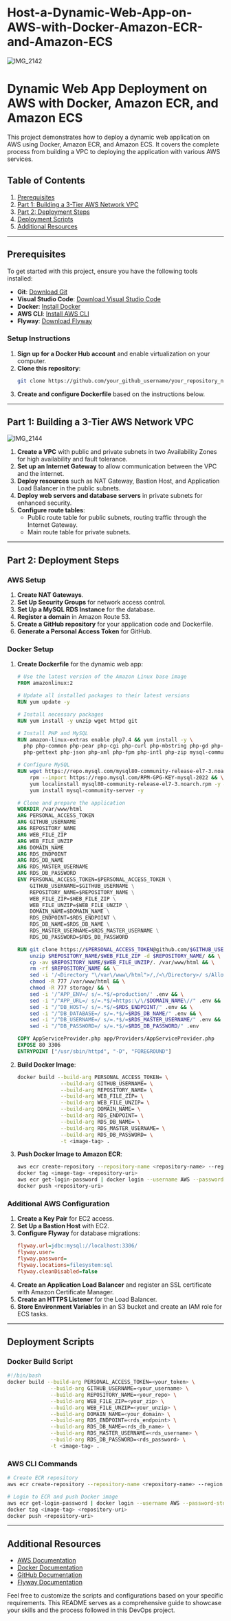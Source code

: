 # Host-a-Dynamic-Web-App-on-AWS-with-Docker-Amazon-ECR-and-Amazon-ECS

![IMG_2142](https://github.com/user-attachments/assets/79d37222-c9a4-4cfb-9569-1be9e43160e2)

# Dynamic Web App Deployment on AWS with Docker, Amazon ECR, and Amazon ECS

This project demonstrates how to deploy a dynamic web application on AWS using Docker, Amazon ECR, and Amazon ECS. It covers the complete process from building a VPC to deploying the application with various AWS services.

## Table of Contents
1. [Prerequisites](#prerequisites)
2. [Part 1: Building a 3-Tier AWS Network VPC](#part-1-building-a-3-tier-aws-network-vpc)
3. [Part 2: Deployment Steps](#part-2-deployment-steps)
4. [Deployment Scripts](#deployment-scripts)
5. [Additional Resources](#additional-resources)

---

## Prerequisites

To get started with this project, ensure you have the following tools installed:

- **Git**: [Download Git](https://git-scm.com/downloads)
- **Visual Studio Code**: [Download Visual Studio Code](https://code.visualstudio.com/)
- **Docker**: [Install Docker](https://docs.docker.com/get-docker/)
- **AWS CLI**: [Install AWS CLI](https://docs.aws.amazon.com/cli/latest/userguide/getting-started-install.html)
- **Flyway**: [Download Flyway](https://flywaydb.org/download)

### Setup Instructions

1. **Sign up for a Docker Hub account** and enable virtualization on your computer.
2. **Clone this repository**:
   ```bash
   git clone https://github.com/your_github_username/your_repository_name.git
   ```
3. **Create and configure Dockerfile** based on the instructions below.

---

## Part 1: Building a 3-Tier AWS Network VPC
![IMG_2144](https://github.com/user-attachments/assets/8598bc82-8782-40d6-a263-9dbed3938c61)


1. **Create a VPC** with public and private subnets in two Availability Zones for high availability and fault tolerance.
2. **Set up an Internet Gateway** to allow communication between the VPC and the internet.
3. **Deploy resources** such as NAT Gateway, Bastion Host, and Application Load Balancer in the public subnets.
4. **Deploy web servers and database servers** in private subnets for enhanced security.
5. **Configure route tables**:
   - Public route table for public subnets, routing traffic through the Internet Gateway.
   - Main route table for private subnets.

---

## Part 2: Deployment Steps

### AWS Setup

1. **Create NAT Gateways**.
2. **Set Up Security Groups** for network access control.
3. **Set Up a MySQL RDS Instance** for the database.
4. **Register a domain** in Amazon Route 53.
5. **Create a GitHub repository** for your application code and Dockerfile.
6. **Generate a Personal Access Token** for GitHub.

### Docker Setup

1. **Create Dockerfile** for the dynamic web app:
   ```Dockerfile
   # Use the latest version of the Amazon Linux base image
   FROM amazonlinux:2

   # Update all installed packages to their latest versions
   RUN yum update -y 

   # Install necessary packages
   RUN yum install -y unzip wget httpd git

   # Install PHP and MySQL
   RUN amazon-linux-extras enable php7.4 && yum install -y \
     php php-common php-pear php-cgi php-curl php-mbstring php-gd php-mysqlnd \
     php-gettext php-json php-xml php-fpm php-intl php-zip mysql-community-server

   # Configure MySQL
   RUN wget https://repo.mysql.com/mysql80-community-release-el7-3.noarch.rpm && \
       rpm --import https://repo.mysql.com/RPM-GPG-KEY-mysql-2022 && \
       yum localinstall mysql80-community-release-el7-3.noarch.rpm -y && \
       yum install mysql-community-server -y

   # Clone and prepare the application
   WORKDIR /var/www/html
   ARG PERSONAL_ACCESS_TOKEN
   ARG GITHUB_USERNAME
   ARG REPOSITORY_NAME
   ARG WEB_FILE_ZIP
   ARG WEB_FILE_UNZIP
   ARG DOMAIN_NAME
   ARG RDS_ENDPOINT
   ARG RDS_DB_NAME
   ARG RDS_MASTER_USERNAME
   ARG RDS_DB_PASSWORD
   ENV PERSONAL_ACCESS_TOKEN=$PERSONAL_ACCESS_TOKEN \
       GITHUB_USERNAME=$GITHUB_USERNAME \
       REPOSITORY_NAME=$REPOSITORY_NAME \
       WEB_FILE_ZIP=$WEB_FILE_ZIP \
       WEB_FILE_UNZIP=$WEB_FILE_UNZIP \
       DOMAIN_NAME=$DOMAIN_NAME \
       RDS_ENDPOINT=$RDS_ENDPOINT \
       RDS_DB_NAME=$RDS_DB_NAME \
       RDS_MASTER_USERNAME=$RDS_MASTER_USERNAME \
       RDS_DB_PASSWORD=$RDS_DB_PASSWORD

   RUN git clone https://$PERSONAL_ACCESS_TOKEN@github.com/$GITHUB_USERNAME/$REPOSITORY_NAME.git && \
       unzip $REPOSITORY_NAME/$WEB_FILE_ZIP -d $REPOSITORY_NAME/ && \
       cp -av $REPOSITORY_NAME/$WEB_FILE_UNZIP/. /var/www/html && \
       rm -rf $REPOSITORY_NAME && \
       sed -i '/<Directory "\/var\/www\/html">/,/<\/Directory>/ s/AllowOverride None/AllowOverride All/' /etc/httpd/conf/httpd.conf && \
       chmod -R 777 /var/www/html && \
       chmod -R 777 storage/ && \
       sed -i '/^APP_ENV=/ s/=.*$/=production/' .env && \
       sed -i "/^APP_URL=/ s/=.*$/=https:\/\/$DOMAIN_NAME\//" .env && \
       sed -i "/^DB_HOST=/ s/=.*$/=$RDS_ENDPOINT/" .env && \
       sed -i "/^DB_DATABASE=/ s/=.*$/=$RDS_DB_NAME/" .env && \
       sed -i "/^DB_USERNAME=/ s/=.*$/=$RDS_MASTER_USERNAME/" .env && \
       sed -i "/^DB_PASSWORD=/ s/=.*$/=$RDS_DB_PASSWORD/" .env

   COPY AppServiceProvider.php app/Providers/AppServiceProvider.php
   EXPOSE 80 3306
   ENTRYPOINT ["/usr/sbin/httpd", "-D", "FOREGROUND"]
   ```

2. **Build Docker Image**:
   ```bash
   docker build --build-arg PERSONAL_ACCESS_TOKEN= \
                 --build-arg GITHUB_USERNAME= \
                 --build-arg REPOSITORY_NAME= \
                 --build-arg WEB_FILE_ZIP= \
                 --build-arg WEB_FILE_UNZIP= \
                 --build-arg DOMAIN_NAME= \
                 --build-arg RDS_ENDPOINT= \
                 --build-arg RDS_DB_NAME= \
                 --build-arg RDS_MASTER_USERNAME= \
                 --build-arg RDS_DB_PASSWORD= \
                 -t <image-tag> .
   ```

3. **Push Docker Image to Amazon ECR**:
   ```bash
   aws ecr create-repository --repository-name <repository-name> --region <region>
   docker tag <image-tag> <repository-uri>
   aws ecr get-login-password | docker login --username AWS --password-stdin <aws_account_id>.dkr.ecr.<region>.amazonaws.com
   docker push <repository-uri>
   ```

### Additional AWS Configuration

1. **Create a Key Pair** for EC2 access.
2. **Set Up a Bastion Host** with EC2.
3. **Configure Flyway** for database migrations:
   ```ini
   flyway.url=jdbc:mysql://localhost:3306/
   flyway.user=
   flyway.password=
   flyway.locations=filesystem:sql
   flyway.cleanDisabled=false
   ```
4. **Create an Application Load Balancer** and register an SSL certificate with Amazon Certificate Manager.
5. **Create an HTTPS Listener** for the Load Balancer.
6. **Store Environment Variables** in an S3 bucket and create an IAM role for ECS tasks.

---

## Deployment Scripts

### Docker Build Script
```bash
#!/bin/bash
docker build --build-arg PERSONAL_ACCESS_TOKEN=<your_token> \
              --build-arg GITHUB_USERNAME=<your_username> \
              --build-arg REPOSITORY_NAME=<your_repo> \
              --build-arg WEB_FILE_ZIP=<your_zip> \
              --build-arg WEB_FILE_UNZIP=<your_unzip> \
              --build-arg DOMAIN_NAME=<your_domain> \
              --build-arg RDS_ENDPOINT=<rds_endpoint> \
              --build-arg RDS_DB_NAME=<rds_db_name> \
              --build-arg RDS_MASTER_USERNAME=<rds_username> \
              --build-arg RDS_DB_PASSWORD=<rds_password> \
              -t <image-tag> .
```

### AWS CLI Commands
```bash
# Create ECR repository
aws ecr create-repository --repository-name <repository-name> --region <region>

# Login to ECR and push Docker image
aws ecr get-login-password | docker login --username AWS --password-stdin <aws_account_id>.dkr.ecr.<region>.amazonaws.com
docker tag <image-tag> <repository-uri>
docker push <repository-uri>
```

---

## Additional Resources

- [AWS Documentation](https://docs.aws.amazon.com/)
- [Docker Documentation](https://docs.docker.com/)
- [GitHub Documentation](https://docs.github.com/en)
- [Flyway Documentation](https://flywaydb.org/documentation/)

Feel free to customize the scripts and configurations based on your specific requirements. This README serves as a comprehensive guide to showcase your skills and the process followed in this DevOps project.
